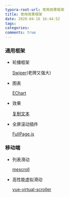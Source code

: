 ```yaml
---
typora-root-url: 常用效果框架
title: 常用效果框架
date: 2020-04-16 16:44:52
tags:
categories:
comments: true
---
```




### 通用框架

* 轮播框架

  [Swiper](https://www.swiper.com.cn/)(老牌又强大)

* 图表

  [EChart](https://www.echartsjs.com/zh/index.html)

* 效果

  [复制文本](http://www.clipboardjs.cn/)

* 全屏滚动插件

  [FullPage.js](https://www.dowebok.com/demo/2014/77/)

### 移动端

* 列表滑动

  [mescroll](http://www.mescroll.com/reward.html?v=20200315)

* 高性能虚拟滑动

  [vue-virtual-scroller](https://www.npmjs.com/package/vue-virtual-scroller)